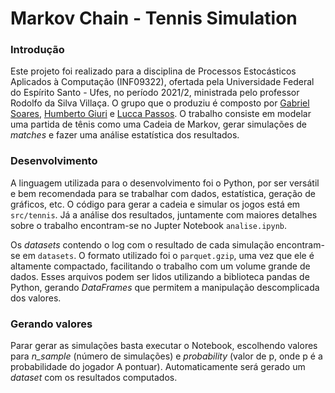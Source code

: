 # Markov Chain - Tennis Simulation

### Introdução

Este projeto foi realizado para a disciplina de Processos Estocásticos Aplicados à Computação (INF09322), ofertada pela Universidade Federal do Espírito Santo - Ufes, no período 2021/2, ministrada pelo professor Rodolfo da Silva Villaça. O grupo que o produziu é composto por [Gabriel Soares](https://github.com/gsoaresbaptista), [Humberto Giuri](https://github.com/humbertogiuri) e [Lucca Passos](https://github.com/LuccaPassos).
O trabalho consiste em modelar uma partida de tênis como uma Cadeia de Markov, gerar simulações de _matches_ e fazer uma análise estatística dos resultados.

### Desenvolvimento

A linguagem utilizada para o desenvolvimento foi o Python, por ser versátil e bem recomendada para se trabalhar com dados, estatística, geração de gráficos, etc. O código para gerar a cadeia e simular os jogos está em `src/tennis`. Já a análise dos resultados, juntamente com maiores detalhes sobre o trabalho encontram-se no Jupter Notebook `analise.ipynb`.

Os _datasets_ contendo o log com o resultado de cada simulação encontram-se em `datasets`. O formato utilizado foi o `parquet.gzip`, uma vez que ele é altamente compactado, facilitando o trabalho com um volume grande de dados. Esses arquivos podem ser lidos utilizando a biblioteca pandas de Python, gerando _DataFrames_ que permitem a manipulação descomplicada dos valores.

### Gerando valores

Parar gerar as simulações basta executar o Notebook, escolhendo valores para _n_sample_ (número de simulações) e _probability_ (valor de p, onde p é a probabilidade do jogador A pontuar). Automaticamente será gerado um _dataset_ com os resultados computados.

